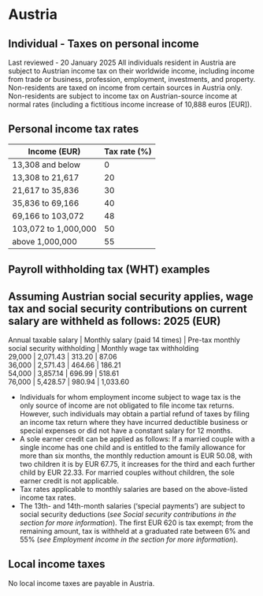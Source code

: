 # Austria
## Individual - Taxes on personal income
Last reviewed - 20 January 2025
All individuals resident in Austria are subject to Austrian income tax on their worldwide income, including income from trade or business, profession, employment, investments, and property. Non-residents are taxed on income from certain sources in Austria only. Non-residents are subject to income tax on Austrian-source income at normal rates (including a fictitious income increase of 10,888 euros [EUR]).
## Personal income tax rates
Income (EUR) | Tax rate (%)  
---|---  
13,308 and below | 0  
13,308 to 21,617 | 20  
21,617 to 35,836 | 30  
35,836 to 69,166 | 40  
69,166 to 103,072 | 48  
103,072 to 1,000,000 | 50  
above 1,000,000 | 55  
## Payroll withholding tax (WHT) examples
Assuming Austrian social security applies, wage tax and social security contributions on current salary are withheld as follows:
2025 (EUR)  
---  
Annual taxable salary | Monthly salary (paid 14 times) | Pre-tax monthly social security withholding | Monthly wage tax withholding  
29,000 | 2,071.43 | 313.20 | 87.06  
36,000 | 2,571.43 | 464.66 | 186.21  
54,000 | 3,857.14 | 696.99 | 518.61  
76,000 | 5,428.57 | 980.94 | 1,033.60  
  * Individuals for whom employment income subject to wage tax is the only source of income are not obligated to file income tax returns. However, such individuals may obtain a partial refund of taxes by filing an income tax return where they have incurred deductible business or special expenses or did not have a constant salary for 12 months.
  * A sole earner credit can be applied as follows: If a married couple with a single income has one child and is entitled to the family allowance for more than six months, the monthly reduction amount is EUR 50.08, with two children it is by EUR 67.75, it increases for the third and each further child by EUR 22.33. For married couples without children, the sole earner credit is not applicable.
  * Tax rates applicable to monthly salaries are based on the above-listed income tax rates.
  * The 13th- and 14th-month salaries (‘special payments’) are subject to social security deductions (_see Social security contributions in the_ _section for more information_). The first EUR 620 is tax exempt; from the remaining amount, tax is withheld at a graduated rate between 6% and 55% (_see Employment income in the_ _section for more information_).


## Local income taxes
No local income taxes are payable in Austria.
